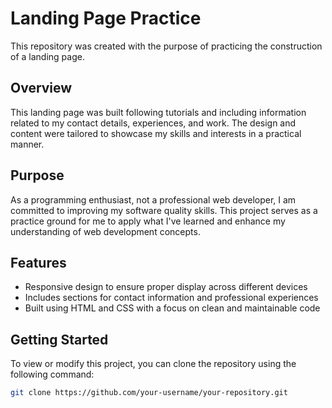 # Landing Page Practice

This repository was created with the purpose of practicing the construction of a landing page.

## Overview

This landing page was built following tutorials and including information related to my contact details, experiences, and work. The design and content were tailored to showcase my skills and interests in a practical manner.

## Purpose

As a programming enthusiast, not a professional web developer, I am committed to improving my software quality skills. This project serves as a practice ground for me to apply what I've learned and enhance my understanding of web development concepts.

## Features

- Responsive design to ensure proper display across different devices
- Includes sections for contact information and professional experiences
- Built using HTML and CSS with a focus on clean and maintainable code

## Getting Started

To view or modify this project, you can clone the repository using the following command:

```bash
git clone https://github.com/your-username/your-repository.git
